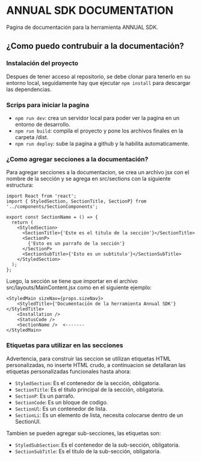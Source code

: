 # ANNUAL SDK DOCUMENTATION

Pagina de documentación para la herramienta ANNUAL SDK.

## ¿Como puedo contrubuir a la documentación?

### Instalación del proyecto

Despues de tener acceso al repositorio, se debe clonar para tenerlo en su entorno local, seguidamente hay que ejecutar `npm install` para descargar las dependencias.

### Scrips para iniciar la pagina

- `npm run dev`: crea un servidor local para poder ver la pagina en un entorno de desarrollo.
- `npm run build`: compila el proyecto y pone los archivos finales en la carpeta /dist.
- `npm run deploy`: sube la pagina a github y la habilita automaticamente.

### ¿Como agregar secciones a la documentación?

Para agregar secciones a la documentacion, se crea un archivo jsx con el nombre de la sección y se agrega en src/sections con la siguiente estructura:

```
import React from 'react';
import { StyledSection, SectionTitle, SectionP} from '../components/SectionComponents';

export const SectionName = () => {
  return (
    <StyledSection>
      <SectionTitle>{'Este es el titulo de la sección'}</SectionTitle>
      <SectionP>
        {'Esto es un parrafo de la sección'}
      </SectionP>
      <SectionSubTitle>{'Esto es un subtitulo'}</SectionSubTitle>
    </StyledSection>
  );
};
```

Luego, la sección se tiene que importar en el archivo src/layouts/MainContent.jsx como en el siguiente ejemplo:

```
<StyledMain sizeNav={props.sizeNav}>
    <StyledTitle>{'Documentación de la herramienta Annual SDK'}</StyledTitle>
    <Installation />
    <StatusCode />
    <SectionName />  <-------
</StyledMain>
```

### Etiquetas para utilizar en las secciones

Advertencia, para construir las seccion se utilizan etiquetas HTML personalizadas, no inserte HTML crudo, a continuacion se detallaran las etiquetas personalizadas funcionales hasta ahora:

- `StyledSection`: Es el contenedor de la sección, obligatoria.
- `SectionTitle`: Es el titulo principal de la sección, obligatoria.
- `SectionP`: Es un parrafo.
- `SectionCode`: Es un bloque de codigo.
- `SectionUl`: Es un contenedor de lista.
- `SectionLi`: Es un elemento de lista, necesita colocarse dentro de un SectionUl.

Tambien se pueden agregar sub-secciones, las etiquetas son:

- `StyledSubSection`: Es el contenedor de la sub-sección, obligatoria.
- `SectionSubTitle`: Es el titulo de la sub-sección, obligatoria.
